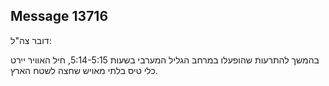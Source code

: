 ## Message 13716

דובר צה"ל:

בהמשך להתרעות שהופעלו במרחב הגליל המערבי בשעות 5:14-5:15, חיל האוויר יירט כלי טיס בלתי מאויש שחצה לשטח הארץ.

